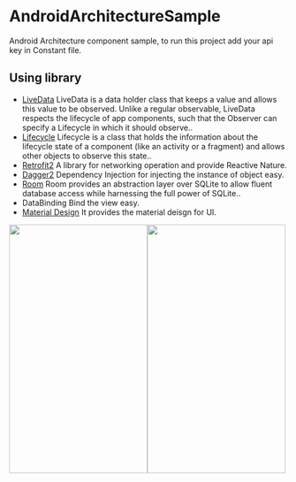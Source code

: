 # AndroidArchitectureSample
Android Architecture component sample, to run this project add your api key in Constant file.
## Using library

- [LiveData](https://developer.android.com/topic/libraries/architecture/livedata.html)
   LiveData is a data holder class that keeps a value and allows this value to be observed. Unlike a regular observable, LiveData respects the lifecycle of app components, such that the Observer can specify a Lifecycle in which it should observe..
- [Lifecycle](https://developer.android.com/topic/libraries/architecture/lifecycle.html#lc)
   Lifecycle is a class that holds the information about the lifecycle state of a component (like an activity or a fragment) and allows other objects to observe this state..
- [Retrofit2](https://github.com/square/retrofit)
   A library for networking operation and provide Reactive Nature.
- [Dagger2](https://github.com/google/dagger)
   Dependency Injection for injecting the instance of object easy.
- [Room](https://developer.android.com/topic/libraries/architecture/room.html)
  Room provides an abstraction layer over SQLite to allow fluent database access while harnessing the full power of SQLite..
- DataBinding
   Bind the view easy.
- [Material Design](https://material.io/)
  It provides the material deisgn for UI.

<img src="https://github.com/sunil676/AndroidArchitectureSample/blob/master/Screenshot_20170917-143557.png" width="250" height="450"/><img src="https://github.com/sunil676/AndroidArchitectureSample/blob/master/Screenshot_20170917-143609.png" width="250" height="450"/>

